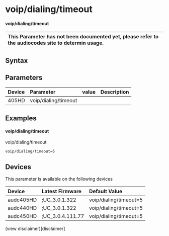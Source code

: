 ﻿---
description: voip/dialing/timeout
search: false
---

# voip/dialing/timeout

#### voip/dialing/timeout


| This Parameter has not been documented yet, please refer to the audiocodes site to determin usage.  | 
| :--- |

## Syntax

## Parameters
|Device|Parameter|value|Description|
|:---|:---|:---|:---|
| 405HD | voip/dialing/timeout |  |  |

## Examples
#### voip/dialing/timeout

voip/dialing/timeout

```
voip/dialing/timeout=5
```

## Devices
This parameter is available on the following devices

| Device | Latest Firmware | Default Value |
|:---|:---|:---|
| audc405HD | ;UC_3.0.1.322 | voip/dialing/timeout=5 
| audc440HD | ;UC_3.0.1.322 | voip/dialing/timeout=5 
| audc450HD | ;UC_3.0.4.111.77 | voip/dialing/timeout=5 

(view disclaimer)[disclaimer]

